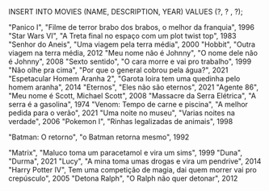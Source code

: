 <p> INSERT INTO MOVIES (NAME, DESCRIPTION, YEAR) VALUES (?, ? , ?); </p>
"Panico I", "Filme de terror brabo dos brabos, o melhor da franquia", 1996
"Star Wars VI", "A Treta final no espaço com um plot twist top", 1983
"Senhor do Aneis", "Uma viagem pela terra média", 2000
"Hobbit", "Outra viagem na terra média, 2012
"Meu nome não é Johnny", "O nome dele não é Johnny", 2008
"Sexto sentido", "O cara morre e vai pro trabalho", 1999
"Não olhe pra cima", "Por que o general cobrou pela água?", 2021
"Espetacular Homem Aranha 2", "Garota loira tem uma quedinha pelo homem aranha", 2014
"Eternos", "Eles não são eternos", 2021
"Agente 86", "Meu nome é Scott, Michael Scott", 2008
"Massacre da Serra Elétrica", "A serra é a gasolina", 1974
"Venom: Tempo de carne e piscina", "A melhor pedida para o verão", 2021
"Uma noite no museu", "Varias noites na verdade", 2006
"Pokemon I", "Rinhas legalizadas de animais", 1998

"Batman: O retorno", "o Batman retorna mesmo", 1992

"Matrix", "Maluco toma um paracetamol e vira um sims", 1999
"Duna", "Durma", 2021
"Lucy", "A mina toma umas drogas e vira um pendrive", 2014
"Harry Potter IV", Tem uma competição de magia, dai quem morrer vai pro crepúsculo", 2005
"Detona Ralph", "O Ralph não quer detonar", 2012


